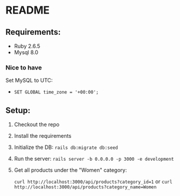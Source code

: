 # README


## Requirements:
- Ruby 2.6.5
- Mysql 8.0

### Nice to have
Set MySQL to UTC:
- `SET GLOBAL time_zone = '+00:00';`

## Setup:
1. Checkout the repo
2. Install the requirements
3. Initialize the DB: `rails db:migrate db:seed`
4. Run the server: `rails server -b 0.0.0.0 -p 3000 -e development`
5. Get all products under the "Women" category:

   `curl http://localhost:3000/api/products?category_id=1`
   or
   `curl http://localhost:3000/api/products?category_name=Women`

